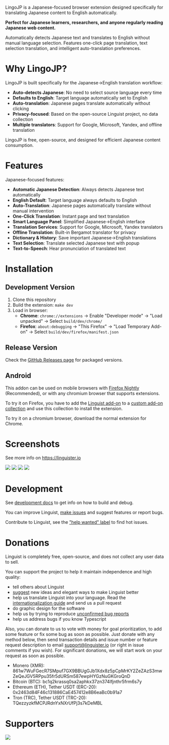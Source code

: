 LingoJP is a Japanese-focused browser extension designed specifically for translating Japanese content to English automatically.

**Perfect for Japanese learners, researchers, and anyone regularly reading Japanese web content.**

Automatically detects Japanese text and translates to English without manual language selection. Features one-click page translation, text selection translation, and intelligent auto-translation preferences.

# Why LingoJP?

LingoJP is built specifically for the Japanese→English translation workflow:
- **Auto-detects Japanese**: No need to select source language every time
- **Defaults to English**: Target language automatically set to English  
- **Auto-translation**: Japanese pages translate automatically without clicking
- **Privacy-focused**: Based on the open-source Linguist project, no data collection
- **Multiple translators**: Support for Google, Microsoft, Yandex, and offline translation

LingoJP is free, open-source, and designed for efficient Japanese content consumption.

# Features

Japanese-focused features:
- **Automatic Japanese Detection**: Always detects Japanese text automatically
- **English Default**: Target language always defaults to English
- **Auto-Translation**: Japanese pages automatically translate without manual intervention
- **One-Click Translation**: Instant page and text translation
- **Smart Language Panel**: Simplified Japanese→English interface
- **Translation Services**: Support for Google, Microsoft, Yandex translators
- **Offline Translation**: Built-in Bergamot translator for privacy
- **Dictionary & History**: Save important Japanese→English translations
- **Text Selection**: Translate selected Japanese text with popup
- **Text-to-Speech**: Hear pronunciation of translated text

# Installation

## Development Version

1. Clone this repository
2. Build the extension: `make dev` 
3. Load in browser:
   - **Chrome**: `chrome://extensions` → Enable "Developer mode" → "Load unpacked" → Select `build/dev/chrome/`
   - **Firefox**: `about:debugging` → "This Firefox" → "Load Temporary Add-on" → Select `build/dev/firefox/manifest.json`

## Release Version
Check the [GitHub Releases page](https://github.com/harshit1818/lingoJP/releases) for packaged versions.

## Android

<!-- Text partly copied from https://github.com/ajayyy/SponsorBlock/wiki/Android -->

This addon can be used on mobile browsers with [Firefox Nightly](https://play.google.com/store/apps/details?id=org.mozilla.fenix) (Recommended), or with any chromium browser that supports extensions.

To try it on Firefox, you have to add the [Linguist add-on](https://addons.mozilla.org/addon/linguist-translator/) to a [custom add-on collection](https://www.ghacks.net/2020/10/01/you-can-now-install-any-add-on-in-firefox-nightly-for-android-but-it-is-complicated/) and use this collection to install the extension.

To try it on a chromium browser, download the normal extension for Chrome.

# Screenshots

See more info on https://linguister.io

![](./packages/site/static/screenshots/page-translation.png)
![](./packages/site/static/screenshots/text-translation.png)
![](./packages/site/static/screenshots/selected-text-translation.png)
![](./packages/site/static/screenshots/settings.png)

# Development

See [development docs](./docs/Development.md) to get info on how to build and debug.

You can improve Linguist, [make issues](https://github.com/translate-tools/linguist/issues/new) and suggest features or report bugs.

Contribute to Linguist, see the ["help wanted" label](https://github.com/translate-tools/linguist/labels/help%20wanted) to find hot issues.

# Donations

Linguist is completely free, open-source, and does not collect any user data to sell.

You can support the project to help it maintain independence and high quality:
- tell others about Linguist
- [suggest](https://github.com/translate-tools/linguist/issues/new) new ideas and elegant ways to make Linguist better
- help us translate Linguist into your language. Read the [internationalization guide](https://developer.mozilla.org/en-US/docs/Mozilla/Add-ons/WebExtensions/Internationalization) and send us a pull request
- do graphic design for the software
- help us by trying to reproduce [unconfirmed bug reports](https://github.com/translate-tools/linguist/labels/recheck)
- help us address bugs if you know Typescript

Also, you can donate to us to vote with money for goal prioritization, to add some feature or fix some bug as soon as possible. Just donate with any method below, then send transaction details and issue number or feature request description to email [support@linguister.io](mailto:support@linguister.io) (or right in issue comments if you wish). For significant donations, we will start work on your request as soon as possible.

- Monero (XMR): 861w7WuFGecR7SMpuf7GX9BBUgGJb1Xdx8z5pCpMrKY2ZeZAzS3mwZeQeJGV5RPpu35fr5dURSm587ewpHYGzNuGKGroQnD
- Bitcoin (BTC): bc1q2krassq0sa2aphkx37zn374lfjnthr5frm6s7y
- Ethereum (ETH), Tether USDT (ERC-20): 0x2463d84F46c131886CaE457412e8B6eaBc0b91a7
- Tron (TRC), Tether USDT (TRC-20): TQezzyzkfMCPJRdnYxNXrUfPj3s7kDeMBL

# Supporters

![](./assets/jb_beam.svg)
